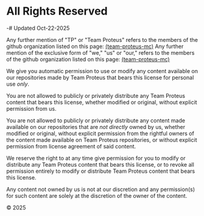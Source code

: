 # All Rights Reserved
-# Updated Oct-22-2025

Any further mention of "TP" or "Team Proteus" refers to the members of the github organization listed on this page: [\(team-proteus-mc\)](https://github.com/team-proteus-mc)
Any further mention of the exclusive form of "we," "us" or "our," refers to the members of the github organization listed on this page: [\(team-proteus-mc\)](https://github.com/team-proteus-mc)

We give you automatic permission to use or modify any content available on our repositories made by Team Proteus that bears this license for personal use _only_.

You are not allowed to publicly or privately distribute any Team Proteus content that bears this license, 
whether modified or original, without explicit permission from us.

You are not allowed to publicly or privately distribute any content made available on our repositories that are _not directly_ owned by us, 
whether modified or original, without explicit permission from the rightful owners of the content made available on Team Proteus repositories, or
without explicit permission from license agreement of said content.

We reserve the right to at any time give permission for you to modify or distribute any Team Proteus content that bears this license, or to revoke 
all permission entirely to modify or distribute Team Proteus content that bears this license.

Any content not owned by us is not at our discretion and any permission(s) for such content are solely at the discretion of the owner of the content.

© 2025 
